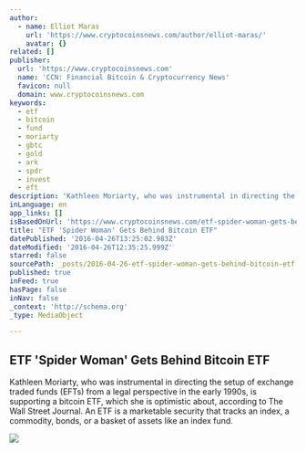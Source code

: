 ```yaml
---
author:
  - name: Elliot Maras
    url: 'https://www.cryptocoinsnews.com/author/elliot-maras/'
    avatar: {}
related: []
publisher:
  url: 'https://www.cryptocoinsnews.com'
  name: 'CCN: Financial Bitcoin & Cryptocurrency News'
  favicon: null
  domain: www.cryptocoinsnews.com
keywords:
  - etf
  - bitcoin
  - fund
  - moriarty
  - gbtc
  - gold
  - ark
  - spdr
  - invest
  - eft
description: 'Kathleen Moriarty, who was instrumental in directing the setup of exchange traded funds (EFTs) from a legal perspective in the early 1990s, is supporting a bitcoin ETF, which she is optimistic about, according to The Wall Street Journal. An ETF is a marketable security that tracks an index, a commodity, bonds, or a basket of assets like an index fund.'
inLanguage: en
app_links: []
isBasedOnUrl: 'https://www.cryptocoinsnews.com/etf-spider-woman-gets-behind-bitcoin-etf/'
title: "ETF 'Spider Woman' Gets Behind Bitcoin ETF"
datePublished: '2016-04-26T13:25:02.983Z'
dateModified: '2016-04-26T12:35:25.999Z'
starred: false
sourcePath: _posts/2016-04-26-etf-spider-woman-gets-behind-bitcoin-etf.md
published: true
inFeed: true
hasPage: false
inNav: false
_context: 'http://schema.org'
_type: MediaObject

---
```

<article style=""><h1>ETF 'Spider Woman' Gets Behind Bitcoin ETF</h1><p>Kathleen Moriarty, who was instrumental in directing the setup of exchange traded funds (EFTs) from a legal perspective in the early 1990s, is supporting a bitcoin ETF, which she is optimistic about, according to The Wall Street Journal. An ETF is a marketable security that tracks an index, a commodity, bonds, or a basket of assets like an index fund.</p><img src="https://www.cryptocoinsnews.com/wp-content/uploads/2016/03/Bitcoin-key.jpg" /></article>